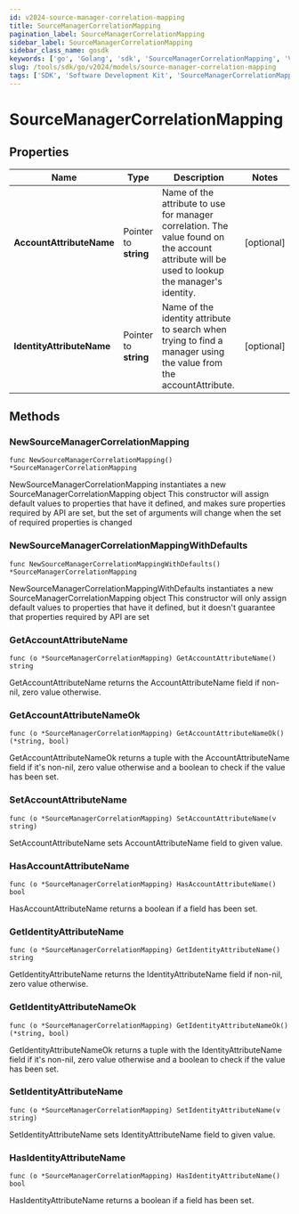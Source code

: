```yaml
---
id: v2024-source-manager-correlation-mapping
title: SourceManagerCorrelationMapping
pagination_label: SourceManagerCorrelationMapping
sidebar_label: SourceManagerCorrelationMapping
sidebar_class_name: gosdk
keywords: ['go', 'Golang', 'sdk', 'SourceManagerCorrelationMapping', 'V2024SourceManagerCorrelationMapping'] 
slug: /tools/sdk/go/v2024/models/source-manager-correlation-mapping
tags: ['SDK', 'Software Development Kit', 'SourceManagerCorrelationMapping', 'V2024SourceManagerCorrelationMapping']
---
```


# SourceManagerCorrelationMapping

## Properties

Name | Type | Description | Notes
------------ | ------------- | ------------- | -------------
**AccountAttributeName** | Pointer to **string** | Name of the attribute to use for manager correlation. The value found on the account attribute will be used to lookup the manager's identity. | [optional] 
**IdentityAttributeName** | Pointer to **string** | Name of the identity attribute to search when trying to find a manager using the value from the accountAttribute. | [optional] 

## Methods

### NewSourceManagerCorrelationMapping

`func NewSourceManagerCorrelationMapping() *SourceManagerCorrelationMapping`

NewSourceManagerCorrelationMapping instantiates a new SourceManagerCorrelationMapping object
This constructor will assign default values to properties that have it defined,
and makes sure properties required by API are set, but the set of arguments
will change when the set of required properties is changed

### NewSourceManagerCorrelationMappingWithDefaults

`func NewSourceManagerCorrelationMappingWithDefaults() *SourceManagerCorrelationMapping`

NewSourceManagerCorrelationMappingWithDefaults instantiates a new SourceManagerCorrelationMapping object
This constructor will only assign default values to properties that have it defined,
but it doesn't guarantee that properties required by API are set

### GetAccountAttributeName

`func (o *SourceManagerCorrelationMapping) GetAccountAttributeName() string`

GetAccountAttributeName returns the AccountAttributeName field if non-nil, zero value otherwise.

### GetAccountAttributeNameOk

`func (o *SourceManagerCorrelationMapping) GetAccountAttributeNameOk() (*string, bool)`

GetAccountAttributeNameOk returns a tuple with the AccountAttributeName field if it's non-nil, zero value otherwise
and a boolean to check if the value has been set.

### SetAccountAttributeName

`func (o *SourceManagerCorrelationMapping) SetAccountAttributeName(v string)`

SetAccountAttributeName sets AccountAttributeName field to given value.

### HasAccountAttributeName

`func (o *SourceManagerCorrelationMapping) HasAccountAttributeName() bool`

HasAccountAttributeName returns a boolean if a field has been set.

### GetIdentityAttributeName

`func (o *SourceManagerCorrelationMapping) GetIdentityAttributeName() string`

GetIdentityAttributeName returns the IdentityAttributeName field if non-nil, zero value otherwise.

### GetIdentityAttributeNameOk

`func (o *SourceManagerCorrelationMapping) GetIdentityAttributeNameOk() (*string, bool)`

GetIdentityAttributeNameOk returns a tuple with the IdentityAttributeName field if it's non-nil, zero value otherwise
and a boolean to check if the value has been set.

### SetIdentityAttributeName

`func (o *SourceManagerCorrelationMapping) SetIdentityAttributeName(v string)`

SetIdentityAttributeName sets IdentityAttributeName field to given value.

### HasIdentityAttributeName

`func (o *SourceManagerCorrelationMapping) HasIdentityAttributeName() bool`

HasIdentityAttributeName returns a boolean if a field has been set.


